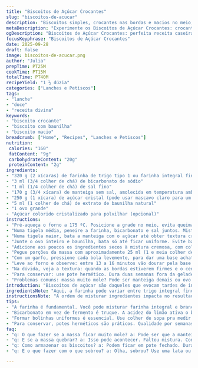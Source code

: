 ```yaml
---
title: "Biscoitos de Açúcar Crocantes"
slug: "biscoitos-de-acucar"
description: "Biscoitos simples, crocantes nas bordas e macios no meio, com um toque de baunilha e açúcar cristal por cima para aquela textura extra. A farinha é fundamental; uso uma mistura que inclui farinha integral para dar profundidade. Troque o fermento químico por bicarbonato e adicione um pouco de suco de limão pra uma leve acidez. A manteiga deve estar macia, não derretida, para o ponto certo da massa. Ótimos para acompanhar café, chá ou fazer aquele lanchinho da tarde. Mantém frescor embalado, mas congelar é vida e evita desperdício. Preparar com ou sem corante no açúcar. Ideal pra quem gosta daquele biscoito com gostinho de casa e infância."
metaDescription: "Experimente os Biscoitos de Açúcar Crocantes: crocantes por fora, macios por dentro, um toque de baunilha e açúcar cristal"
ogDescription: "Biscoitos de Açúcar Crocantes: perfeita receita caseira que traz lembranças de infância e um sabor incrível"
focusKeyphrase: "Biscoitos de Açúcar Crocantes"
date: 2025-09-28
draft: false
image: biscoitos-de-acucar.png
author: "Julia"
prepTime: PT25M
cookTime: PT15M
totalTime: PT40M
recipeYield: "1 ½ dúzia"
categories: ["Lanches e Petiscos"]
tags:
- "lanche"
- "doce"
- "receita divina"
keywords:
- "biscoito crocante"
- "biscoito com baunilha"
- "biscoito macio"
breadcrumb: ["Home", "Recipes", "Lanches e Petiscos"]
nutrition: 
 calories: "160"
 fatContent: "9g"
 carbohydrateContent: "20g"
 proteinContent: "2g"
ingredients:
- "320 g (2 xícaras) de farinha de trigo tipo 1 ou farinha integral fina"
- "3 ml (3/4 colher de chá) de bicarbonato de sódio"
- "1 ml (1/4 colher de chá) de sal fino"
- "170 g (3/4 xícara) de manteiga sem sal, amolecida em temperatura ambiente"
- "250 g (1 xícara) de açúcar cristal (pode usar mascavo claro para um toque caramelizado)"
- "5 ml (1 colher de chá) de extrato de baunilha natural"
- "1 ovo grande"
- "Açúcar colorido cristalizado para polvilhar (opcional)"
instructions:
- "Pré-aqueça o forno a 175 ºC. Posicione a grade no meio, evita queimar a base ou corar demais o topo. Prepare duas assadeiras com papel manteiga ou tapetes de silicone."
- "Numa tigela média, peneire a farinha, bicarbonato e sal juntos. Misturar assim para distribuir o bicarbonato uniformemente e não ter gosto residual ou bolinhas de fermento."
- "Numa tigela maior, bata a manteiga com o açúcar até obter textura cremosa, use batedeira ou fuet. Isso é importante para incorporar ar na massa e garantir o biscoito leve."
- "Junte o ovo inteiro e baunilha, bata só até ficar uniforme. Evite bater demais para não endurecer a massa."
- "Adicione aos poucos os ingredientes secos à mistura cremosa, com colher de pau ou espátula, até incorporar totalmente. Se bater demais, mexe no glúten e endurece biscoito."
- "Pegue porções da massa com aproximadamente 25 ml (1 e meia colher de sopa) e forme bolas. Coloque na assadeira, deixando espaço entre elas, porque espalham um pouco."
- "Com um garfo, pressione cada bola levemente, para dar uma base achatada e aquele desenho clássico na superfície. Polvilhe açúcar cristal colorido se quiser o toque festivo."
- "Leve ao forno e observe: entre 13 a 16 minutos vão dourar pela base e as bordas ficarão crocantes. O topo ainda ósso amareladinho, não deixe escurecer muito, evita sabor amargo."
- "Na dúvida, veja a textura: quando as bordas estiverem firmes e o centro ainda macio ao toque, está feito. Deixe esfriar 10 minutos na assadeira para firmarem antes de transferir para grade."
- "Para conservar: use pote hermético. Dura duas semanas fora da geladeira no clima seco. Pode congelar em saco bem fechado por até 3 meses, ótimo para fazer receita maior e guardar."
- "Problemas comuns: massa muito mole? Pode ser manteiga demais ou ovo muito grande – ajuste. Massa está quebradiça? Misture melhor e evite farinha demais na hora da modelagem."
introduction: "Biscoitos de açúcar são daqueles que evocam tardes de infância, casa da avó e aconchego elétrico de forno ligado. Com pouca coisa, é possível criar algo crocante, delicado e cheio de personalidade. Trocar fermento pela combinação bicarbonato e ácido natural (limão ou vinagre) muda sutilmente mas dá um toque artesanal. A manteiga precisa de atenção: muito mole vira massa pegajosa, muito gelada não mistura direito. Experimente polvilhar açúcar colorido para ficar bonito e com textura vibrante. Se tiver pressa, dá pra congelar, e descongelar vai devolver frescor como recém-saído do forno."
ingredientsNote: "Aqui, a farinha pode variar entre trigo integral fino, que traz um sabor mais rústico, ou farinha branca tradicional, que deixa o biscoito mais leve. O fermento químico mudou para bicarbonato – a acidez do limão reativa, garantindo leveza e sabor. Evite manteiga quente: melhor deixar amolecer em temperatura ambiente para que a manteiga e o açúcar 'cremem' direito, além de facilitar a moldagem. Substituir o açúcar branco por mascavo claro adiciona um leve tom caramelizado e profundidade. Ovo grande funciona, mas se estiver muito grande, ajuste a farinha um pouco para não ficar mole demais. Açúcar colorido é opcional, mas dá charme visual e crocância a mais."
instructionsNote: "A ordem de misturar ingredientes impacta no resultado da textura: primeiro misturo os secos pra garantir fermento equilibrado, depois bato manteiga, açúcar e baunilha para incorporar ar, essencial para biscoito leve. Evitar bater demais após colocar a farinha mantém a massa macia, senão dá biscoito duro. A preparação das bolas deve ser uniforme em tamanho para assar de forma homogênea. O tempo no forno é só indicativo: olho muito o dourado da base e o toque nas bordas para definir o ponto – biscoitos bem assados têm crocância na borda com interior macio. Esfrie na própria assadeira antes de tirar, facilita manter forma. Erros comuns: massa muito líquida pede ajuste lento da farinha, e excesso de farinha deixa biscoito seco."
tips:
- "A farinha é fundamental. Você pode misturar farinha integral e branca. Mas cuidado: muito glúten deixa a massa dura. Peneirar a farinha ajuda a deixar leve. Mas o que é leve mesmo? Quando você morde e escuta aquele croc. Manteiga em temperatura ambiente é sucesso. Manteiga muito mole faz a massa grudar."
- "Bicarbonato em vez de fermento é truque. A acidez do limão ativa o bicarbonato. Proporção é importante: um pouco de suco faz diferença na textura. Se não tiver limão, pode usar vinagre. Biscoitos devem ser leves. Por isso, não bata demais a massa. Olhe e sinta: leveza é tudo."
- "Formar bolinhas uniformes é essencial. Use colher de sopa pra medir. Espaço entre as bolinhas no tabuleiro garante que eles não grudem. Não esqueça de achatar com um garfo. Isso deixa a marca clássica, linda, e ajuda a assar por igual. Olhe as bordas: crocantes, mas o centro ainda macio."
- "Para conservar, potes herméticos são práticos. Qualidade por semanas. Congelar é uma ótima opção. Biscoitos bem embalados duram meses. Só cuidado: evite abrir o saco muitas vezes. Um biscoito se desfaz fácil se não for tratado com carinho. E os que sobrarem? Perfeitos pro café da manhã."
faq:
- "q: O que fazer se a massa ficar muito mole? a: Pode ser que a manteiga estava muito calor ou o ovo muito grande. Adicione um pouquinho de farinha. Misture bem até dar o ponto. Cuidado: não exagere na farinha, pode deixar duro."
- "q: E se a massa quebrar? a: Isso pode acontecer. Faltou mistura. Confira se acrescentou a farinha nem demais, nem de menos. Se estiver muito seca, um pouquinho de água pode ajudar. Mas vá com calma, só um fio."
- "q: Como armazenar os biscoitos? a: Podem ficar em pote fechado. Dura até duas semanas. Mas se quiser, pode congelar. Antes, embale bem. Assim, vai manter a maciez. E não esqueça: etiquetar facilita achar depois."
- "q: E o que fazer com o que sobrou? a: Olha, sobrou? Use uma lata ou pote. Mas evita abrir muito. Pode até dar pra fazer um mix com sorvete. Tem criatividade? Misture com chocolate ou frutas secas. Um chutney com sabor, vai fazer um sucesso."

---
```

